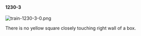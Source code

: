 #### 1230-3
![train-1230-3-0.png](https://github.com/lil-lab/nlvr/raw/master/nlvr/train/images/59/train-1230-3-0.png "train-1230-3-0.png")

There is no yellow square closely touching right wall of a box.